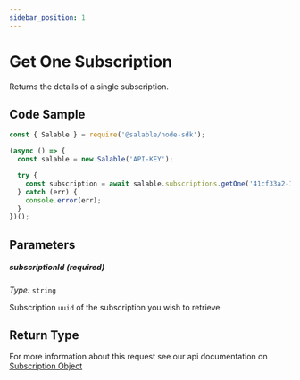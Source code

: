 ```yaml
---
sidebar_position: 1
---
```


# Get One Subscription

Returns the details of a single subscription.

## Code Sample

```typescript
const { Salable } = require('@salable/node-sdk');

(async () => {
  const salable = new Salable('API-KEY');

  try {
    const subscription = await salable.subscriptions.getOne('41cf33a2-136e-4959-b5c7-73889ab94eff');
  } catch (err) {
    console.error(err);
  }
})();
```

## Parameters

##### subscriptionId (_required_)

_Type:_ `string`

Subscription `uuid` of the subscription you wish to retrieve

## Return Type

For more information about this request see our api documentation on [Subscription Object](https://docs.salable.app/api#tag/Subscriptions/operation/getSubscriptionByUuid)
